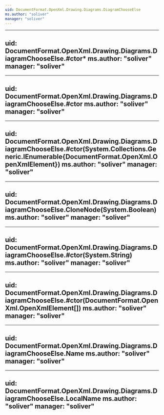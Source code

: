 ```yaml
---
uid: DocumentFormat.OpenXml.Drawing.Diagrams.DiagramChooseElse
ms.author: "soliver"
manager: "soliver"
---
```


---
uid: DocumentFormat.OpenXml.Drawing.Diagrams.DiagramChooseElse.#ctor*
ms.author: "soliver"
manager: "soliver"
---

---
uid: DocumentFormat.OpenXml.Drawing.Diagrams.DiagramChooseElse.#ctor
ms.author: "soliver"
manager: "soliver"
---

---
uid: DocumentFormat.OpenXml.Drawing.Diagrams.DiagramChooseElse.#ctor(System.Collections.Generic.IEnumerable{DocumentFormat.OpenXml.OpenXmlElement})
ms.author: "soliver"
manager: "soliver"
---

---
uid: DocumentFormat.OpenXml.Drawing.Diagrams.DiagramChooseElse.CloneNode(System.Boolean)
ms.author: "soliver"
manager: "soliver"
---

---
uid: DocumentFormat.OpenXml.Drawing.Diagrams.DiagramChooseElse.#ctor(System.String)
ms.author: "soliver"
manager: "soliver"
---

---
uid: DocumentFormat.OpenXml.Drawing.Diagrams.DiagramChooseElse.#ctor(DocumentFormat.OpenXml.OpenXmlElement[])
ms.author: "soliver"
manager: "soliver"
---

---
uid: DocumentFormat.OpenXml.Drawing.Diagrams.DiagramChooseElse.Name
ms.author: "soliver"
manager: "soliver"
---

---
uid: DocumentFormat.OpenXml.Drawing.Diagrams.DiagramChooseElse.LocalName
ms.author: "soliver"
manager: "soliver"
---
